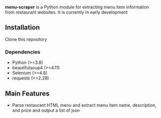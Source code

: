 **menu-scraper** is a Python module for extracting menu item information from
restaurant websites. It is currently in early development

## Installation

Clone this repository

### Dependencies

- Python (>=3.8)
- beautifulsoup4 (>=4.11)
- Selenium (>=4.8)
- requests (>=2.28)

## Main Features

- Parse restaurant HTML menu and extract menu item name, description, and price and output a list of json

